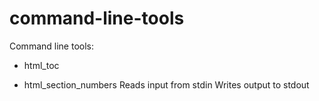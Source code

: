 command-line-tools
==================

Command line tools:

* html_toc

* html_section_numbers
    Reads input from stdin
	Writes output to stdout